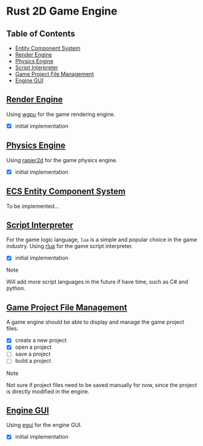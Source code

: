 # Rust 2D Game Engine

## Table of Contents

- [Entity Component System](#ecs-entity-component-system)
- [Render Engine](#render-engine)
- [Physics Engine](#physics-engine)
- [Script Interpreter](#script_interpreter)
- [Game Project File Management](#file_system)
- [Engine GUI](#gui)

## [Render Engine](#render_engine)
Using [wgpu](https://github.com/gfx-rs/wgpu) for the game rendering engine.
- [x] initial implementation

## [Physics Engine](#physics_engine)
Using [rapier2d](https://github.com/dimforge/rapier) for the game physics engine.
- [x] initial implementation

## [ECS Entity Component System](#ecs_entity_component_system)
To be implemented...

## [Script Interpreter](#script_interpreter)
For the game logic language, ```lua``` is a simple and popular choice in the game industry.
Using [rlua](https://github.com/Kampfkarren/rlua) for the game script interpreter.
- [x] initial implementation

> [!NOTE]
> Will add more script languages in the future if have time, such as C# and python.

## [Game Project File Management](#game_project_file_management)
A game engine should be able to display and manage the game project files.

- [x] create a new project
- [x] open a project
- [ ] save a project
- [ ] build a project

> [!NOTE]
> Not sure if project files need to be saved manually for now, since the project is directly modified in the engine.

## [Engine GUI](#engine_gui)
Using [egui](https://github.com/emilk/egui) for the engine GUI.
- [x] initial implementation
